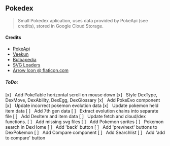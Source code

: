## Pokedex
> Small Pokedex aplication, uses data provided by PokeApi (see credits), stored in Google Cloud Storage.

#### Credits
 - [PokeApi](https://pokeapi.co/)
 - [Veekun](https://veekun.com/dex/media/pokemon/)
 - [Bulbapedia](bulbapedia.bulbagarden.net)
 - [SVG Loaders](http://samherbert.net/svg-loaders/)
 - [Arrow Icon @ flaticon.com](https://www.flaticon.com/free-icon/down-arrow-sketch_59690)

##### ToDo:
[x]&nbsp;&nbsp;&nbsp;Add PokeTable horizontal scroll on mouse down
[x]&nbsp;&nbsp;&nbsp;Style DexType, DexMove, DexAbility, DexEgg, DexGlossary
[x]&nbsp;&nbsp;&nbsp;Add PokeEvo component
[x]&nbsp;&nbsp;&nbsp;Update incorrect pokemon evolution data
[x]&nbsp;&nbsp;&nbsp;Update pokemon held item data
[ ]&nbsp;&nbsp;&nbsp;Add 7th gen data
[ ]&nbsp;&nbsp;&nbsp;Extract evolution chains into separate file
[ ]&nbsp;&nbsp;&nbsp;Add DexItem and item data
[ ]&nbsp;&nbsp;&nbsp;Update fetch and cloud/dex functions.
[ ]&nbsp;&nbsp;&nbsp;Add missing svg files
[ ]&nbsp;&nbsp;&nbsp;Add Pokemon sprites
[ ]&nbsp;&nbsp;&nbsp;Pokemon search in DexHome
[ ]&nbsp;&nbsp;&nbsp;Add 'back' button
[ ]&nbsp;&nbsp;&nbsp;Add 'prev/next' buttons to DexPokemon
[ ]&nbsp;&nbsp;&nbsp;Add Compare component
[ ]&nbsp;&nbsp;&nbsp;Add Searchlist
[ ]&nbsp;&nbsp;&nbsp;Add 'add to compare' button
